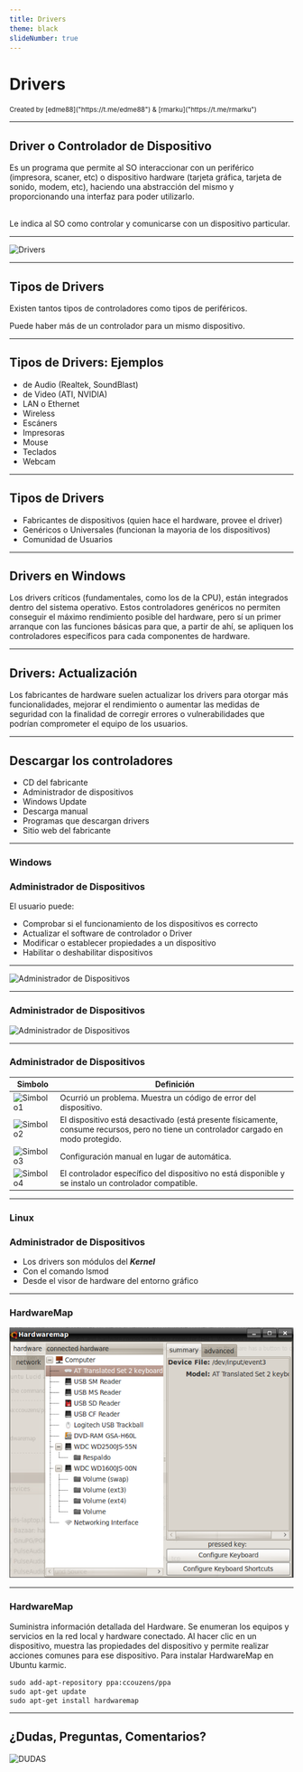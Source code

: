 ```yaml
---
title: Drivers
theme: black
slideNumber: true
---
```


# Drivers
<small>
Created by <i class="fab fa-telegram"></i>
[edme88]("https://t.me/edme88") & 
<i class="fab fa-telegram"></i>
[rmarku]("https://t.me/rmarku")
</small>

---
## Driver o Controlador de Dispositivo
Es un programa que permite al SO interaccionar con un periférico (impresora, scaner, etc) o dispositivo hardware (tarjeta gráfica, tarjeta de sonido, modem, etc), haciendo una abstracción del mismo y proporcionando una interfaz para poder utilizarlo. <br><br>

Le indica al SO como controlar y comunicarse con un dispositivo particular.

---
![Drivers](images/configSO/drivers.png)

---
## Tipos de Drivers
Existen tantos tipos de controladores como tipos de periféricos.

Puede haber más de un controlador para un mismo dispositivo.

---
## Tipos de Drivers: Ejemplos
* de Audio (Realtek, SoundBlast)
* de Video (ATI, NVIDIA)
* LAN o Ethernet
* Wireless
* Escáners
* Impresoras
* Mouse
* Teclados
* Webcam

---
## Tipos de Drivers
* Fabricantes de dispositivos (quien hace el hardware, provee el driver)
* Genéricos o Universales (funcionan la mayoria de los dispositivos)
* Comunidad de Usuarios

---
## Drivers en Windows
Los drivers críticos (fundamentales, como los de la CPU), están integrados dentro del sistema operativo. 
Estos controladores genéricos no permiten conseguir el máximo rendimiento posible del hardware, 
pero sí un primer arranque con las funciones básicas para que, a partir de ahí, se apliquen los 
controladores específicos para cada componentes de hardware.

---
## Drivers: Actualización
Los fabricantes de hardware suelen actualizar los drivers para otorgar más funcionalidades, 
mejorar el rendimiento o aumentar las medidas de seguridad con la finalidad de corregir errores o 
vulnerabilidades que podrían comprometer el equipo de los usuarios.

---
## Descargar los controladores
* CD del fabricante
* Administrador de dispositivos
* Windows Update
* Descarga manual
* Programas que descargan drivers
* Sitio web del fabricante

---
### Windows
### Administrador de Dispositivos
El usuario puede:
* Comprobar si el funcionamiento de los dispositivos es correcto
* Actualizar el software de controlador o Driver
* Modificar o establecer propiedades a un dispositivo
* Habilitar o deshabilitar dispositivos

---          
![Administrador de Dispositivos](images/configSO/administradorEquipos.gif)

---          
### Administrador de Dispositivos
![Administrador de Dispositivos](images/configSO/admDispositivos2.jpg)

---
### Administrador de Dispositivos
| Simbolo | Definición |
|--------------------------------------------------|------------------------------------------------------------------|
| ![Simbolo1](images/configSO/driver_simbolo1.png) | Ocurrió un problema. Muestra un código de error del dispositivo. |
| ![Simbolo2](images/configSO/driver_simbolo2.png) | El dispositivo está desactivado (está presente físicamente, consume recursos, pero no tiene un controlador cargado en modo protegido. |
| ![Simbolo3](images/configSO/driver_simbolo3.png) | Configuración manual en lugar de automática. |
| ![Simbolo4](images/configSO/driver_simbolo4.png) | El controlador específico del dispositivo no está disponible y se instalo un controlador compatible. |

---
### Linux
### Administrador de Dispositivos
* Los drivers son módulos del ***Kernel***
* Con el comando lsmod
* Desde el visor de hardware del entorno gráfico

---
### HardwareMap
![HardwareMap](images/herramientas/hardwareMap.png)

---
### HardwareMap
Suministra información detallada del Hardware. Se enumeran los equipos y servicios en la red local y hardware conectado. 
Al hacer clic en un dispositivo, muestra las propiedades del dispositivo y permite realizar acciones comunes para ese dispositivo.
Para instalar HardwareMap en Ubuntu karmic.
````
sudo add-apt-repository ppa:ccouzens/ppa
sudo apt-get update
sudo apt-get install hardwaremap
````

---
## ¿Dudas, Preguntas, Comentarios?
![DUDAS](images/pregunta.gif)
